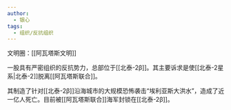 ```yaml
---
author:
  - 银心
tags:
  - 组织/反抗组织
---
```

文明圈：[[阿瓦塔斯文明]]

一股具有严密组织的反抗势力，总部位于[[北泰-2β]]。其主要诉求是使[[北泰-2星系|北泰-2]]脱离[[阿瓦塔斯联合]]。

其制造了针对[[北泰-2β]]沿海城市的大规模恐怖袭击“埃利亚斯大洪水”，造成了近一亿人死亡。目前被[[阿瓦塔斯联合]]海军封锁在[[北泰-2β]]。